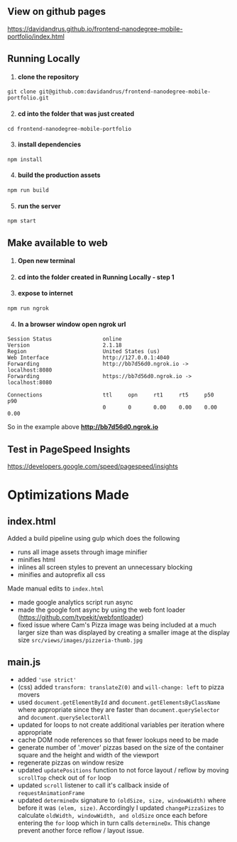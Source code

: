 ## View on github pages
https://davidandrus.github.io/frontend-nanodegree-mobile-portfolio/index.html

## Running Locally

1. #### clone the repository
`git clone git@github.com:davidandrus/frontend-nanodegree-mobile-portfolio.git`

2. #### cd into the folder that was just created
`cd frontend-nanodegree-mobile-portfolio`

3. #### install dependencies
`npm install`

4. #### build the production assets
`npm run build`

5. #### run the server
`npm start`

## Make available to web

1. #### Open new terminal
2. #### cd into the folder created in Running Locally - step 1

3. #### expose to internet
`npm run ngrok`

4. #### In a browser window open ngrok url

  ```
  Session Status                online
  Version                       2.1.18
  Region                        United States (us)
  Web Interface                 http://127.0.0.1:4040
  Forwarding                    http://bb7d56d0.ngrok.io -> localhost:8080
  Forwarding                    https://bb7d56d0.ngrok.io -> localhost:8080

  Connections                   ttl     opn     rt1     rt5     p50     p90
                                0       0       0.00    0.00    0.00    0.00
  ```
So in the example above **http://bb7d56d0.ngrok.io**

## Test in PageSpeed Insights
https://developers.google.com/speed/pagespeed/insights

# Optimizations Made

## index.html

Added a build pipeline using gulp which does the following
* runs all image assets through image minifier
* minifies html
* inlines all screen styles to prevent an unnecessary blocking
* minifies and autoprefix all css

Made manual edits to `index.html`
* made google analytics script run async
* made the google font async by using the web font loader (https://github.com/typekit/webfontloader)
* fixed issue where Cam's Pizza image was being included at a much larger size than was displayed by creating a smaller image at the display size `src/views/images/pizzeria-thumb.jpg`

## main.js
* added `'use strict'`
* (css) added `transform: translateZ(0)` and `will-change: left` to pizza movers
* used `document.getElementById` and `document.getElementsByClassName` where appropriate since they are faster than `document.querySelector` and `document.querySelectorAll`
* updated for loops to not create additional variables per iteration where appropriate
* cache DOM node references so that fewer lookups need to be made
* generate number of '.mover' pizzas based on the size of the container square and the height and width of the viewport
* regenerate pizzas on window resize
* updated `updatePositions` function to not force layout / reflow by moving `scrollTop` check out of `for` loop
* updated `scroll` listener to call it's callback inside of `requestAnimationFrame`
* updated `determineDx` signature to `(oldSize, size, windowWidth)` where before it was `(elem, size)`. Accordingly I updated `changePizzaSizes` to calculate `oldWidth, windowWidth, and oldSize` once each before entering the `for` loop which in turn calls `determineDx`. This change prevent another force reflow / layout issue.

